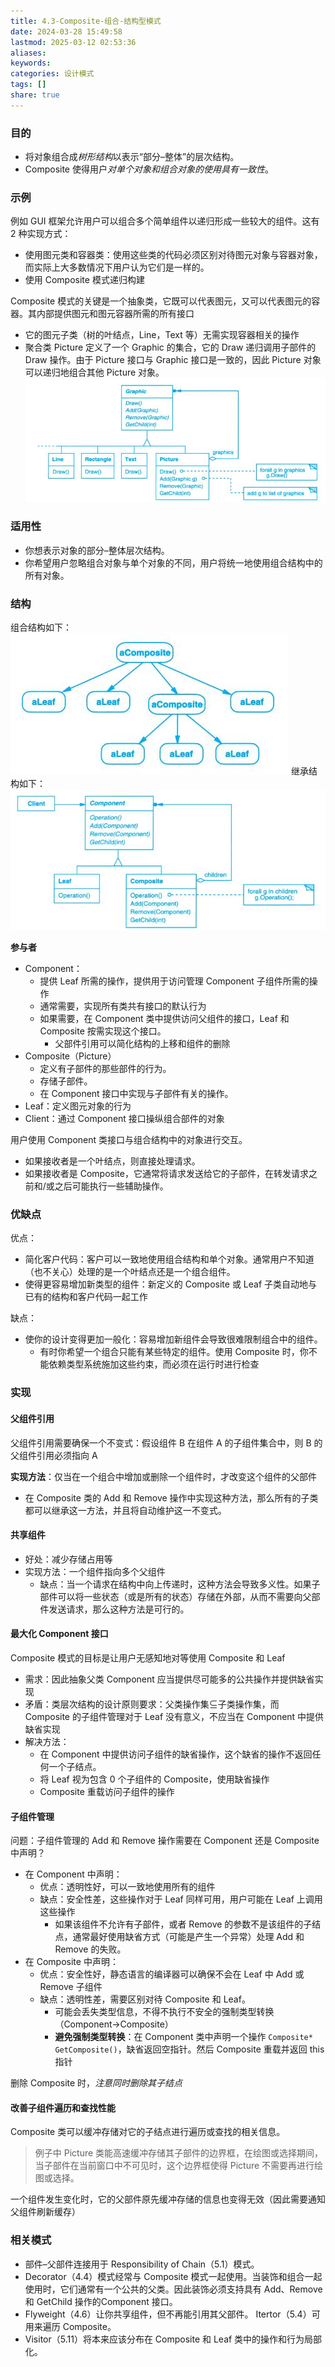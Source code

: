 ```yaml
---
title: 4.3-Composite-组合-结构型模式
date: 2024-03-28 15:49:58
lastmod: 2025-03-12 02:53:36
aliases: 
keywords: 
categories: 设计模式
tags: []
share: true
---
```






### 目的

- 将对象组合成*树形结构*以表示“部分–整体”的层次结构。
- Composite 使得用户*对单个对象和组合对象的使用具有一致性*。

### 示例

例如 GUI 框架允许用户可以组合多个简单组件以递归形成一些较大的组件。这有 2 种实现方式：
- 使用图元类和容器类：使用这些类的代码必须区别对待图元对象与容器对象，而实际上大多数情况下用户认为它们是一样的。
- 使用 Composite 模式递归构建

Composite 模式的关键是一个抽象类，它既可以代表图元，又可以代表图元的容器。其内部提供图元和图元容器所需的所有接口
- 它的图元子类（树的叶结点，Line，Text 等）无需实现容器相关的操作
- 聚合类 Picture 定义了一个 Graphic 的集合，它的 Draw 递归调用子部件的 Draw 操作。由于 Picture 接口与 Graphic 接口是一致的，因此 Picture 对象可以递归地组合其他 Picture 对象。
![](./assets/4.3-Composite-%E7%BB%84%E5%90%88-%E7%BB%93%E6%9E%84%E5%9E%8B%E6%A8%A1%E5%BC%8F/image-2023-09-30_09-37-45-676.png)

### 适用性

- 你想表示对象的部分–整体层次结构。
- 你希望用户忽略组合对象与单个对象的不同，用户将统一地使用组合结构中的所有对象。


### 结构

组合结构如下：
![](./assets/4.3-Composite-%E7%BB%84%E5%90%88-%E7%BB%93%E6%9E%84%E5%9E%8B%E6%A8%A1%E5%BC%8F/image-2023-09-30_09-40-59-855.png)
继承结构如下：
![](./assets/4.3-Composite-%E7%BB%84%E5%90%88-%E7%BB%93%E6%9E%84%E5%9E%8B%E6%A8%A1%E5%BC%8F/image-2023-09-30_09-40-54-198.png)

**参与者**
- Component：
	- 提供 Leaf 所需的操作，提供用于访问管理 Component 子组件所需的操作
	- 通常需要，实现所有类共有接口的默认行为
	- 如果需要，在 Component 类中提供访问父组件的接口，Leaf 和 Composite 按需实现这个接口。
		- 父部件引用可以简化结构的上移和组件的删除
- Composite（Picture）
	- 定义有子部件的那些部件的行为。
	- 存储子部件。
	- 在 Component 接口中实现与子部件有关的操作。
- Leaf：定义图元对象的行为
- Client：通过 Component 接口操纵组合部件的对象

用户使用 Component 类接口与组合结构中的对象进行交互。
- 如果接收者是一个叶结点，则直接处理请求。
- 如果接收者是 Composite，它通常将请求发送给它的子部件，在转发请求之前和/或之后可能执行一些辅助操作。


### 优缺点

优点：
- 简化客户代码：客户可以一致地使用组合结构和单个对象。通常用户不知道（也不关心）处理的是一个叶结点还是一个组合组件。
- 使得更容易增加新类型的组件：新定义的 Composite 或 Leaf 子类自动地与已有的结构和客户代码一起工作

缺点：
- 使你的设计变得更加一般化：容易增加新组件会导致很难限制组合中的组件。
	- 有时你希望一个组合只能有某些特定的组件。使用 Composite 时，你不能依赖类型系统施加这些约束，而必须在运行时进行检查


### 实现

#### 父组件引用

父组件引用需要确保一个不变式：假设组件 B 在组件 A 的子组件集合中，则 B 的父组件引用必须指向 A

**实现方法**：仅当在一个组合中增加或删除一个组件时，才改变这个组件的父部件
- 在 Composite 类的 Add 和 Remove 操作中实现这种方法，那么所有的子类都可以继承这一方法，并且将自动维护这一不变式。


#### 共享组件

- 好处：减少存储占用等
- 实现方法：一个组件指向多个父组件
	- 缺点：当一个请求在结构中向上传递时，这种方法会导致多义性。如果子部件可以将一些状态（或是所有的状态）存储在外部，从而不需要向父部件发送请求，那么这种方法是可行的。

#### 最大化 Component 接口

Composite 模式的目标是让用户无感知地对等使用 Composite 和 Leaf
- 需求：因此抽象父类 Component 应当提供尽可能多的公共操作并提供缺省实现
- 矛盾：类层次结构的设计原则要求：父类操作集⊆子类操作集，而 Composite 的子组件管理对于 Leaf 没有意义，不应当在 Component 中提供缺省实现
- 解决方法：
	- 在 Component 中提供访问子组件的缺省操作，这个缺省的操作不返回任何一个子结点。
	- 将 Leaf 视为包含 0 个子组件的 Composite，使用缺省操作
	- Composite 重载访问子组件的操作


#### 子组件管理

问题：子组件管理的 Add 和 Remove 操作需要在 Component 还是 Composite 中声明？
- 在 Component 中声明：
	- 优点：透明性好，可以一致地使用所有的组件
	- 缺点：安全性差，这些操作对于 Leaf 同样可用，用户可能在 Leaf 上调用这些操作
		- 如果该组件不允许有子部件，或者 Remove 的参数不是该组件的子结点，通常最好使用缺省方式（可能是产生一个异常）处理 Add 和 Remove 的失败。
- 在 Composite 中声明：
	- 优点：安全性好，静态语言的编译器可以确保不会在 Leaf 中 Add 或 Remove 子组件
	- 缺点：透明性差，需要区别对待 Composite 和 Leaf。
		- 可能会丢失类型信息，不得不执行不安全的强制类型转换（Component→Composite）
		- **避免强制类型转换**：在 Component 类中声明一个操作 `Composite* GetComposite()`，缺省返回空指针。然后 Composite 重载并返回 this 指针

删除 Composite 时，*注意同时删除其子结点*

#### 改善子组件遍历和查找性能

Composite 类可以缓冲存储对它的子结点进行遍历或查找的相关信息。
> 例子中 Picture 类能高速缓冲存储其子部件的边界框，在绘图或选择期间，当子部件在当前窗口中不可见时，这个边界框使得 Picture 不需要再进行绘图或选择。

一个组件发生变化时，它的父部件原先缓冲存储的信息也变得无效（因此需要通知父组件刷新缓存）


### 相关模式

- 部件–父部件连接用于 Responsibility of Chain（5.1）模式。
- Decorator（4.4）模式经常与 Composite 模式一起使用。当装饰和组合一起使用时，它们通常有一个公共的父类。因此装饰必须支持具有 Add、Remove 和 GetChild 操作的Component 接口。
- Flyweight（4.6）让你共享组件，但不再能引用其父部件。 Itertor（5.4）可用来遍历 Composite。
- Visitor（5.11）将本来应该分布在 Composite 和 Leaf 类中的操作和行为局部化。